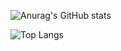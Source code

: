 ![Anurag's GitHub stats](https://github-readme-stats.vercel.app/api?username=lijianru&show_icons=true?count_private=true)

![Top Langs](https://github-readme-stats.vercel.app/api/top-langs/?username=lijianru)
